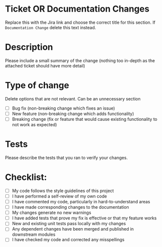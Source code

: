 # Ticket OR Documentation Changes
Replace this with the Jira link and choose the correct title for this section. If `Documentation Change` delete this text instead.

# Description
Please include a small summary of the change (nothing too in-depth as the attached ticket should have more detail)

# Type of change
Delete options that are not relevant. Can be an unnecessary section

- [ ] Bug fix (non-breaking change which fixes an issue)
- [ ] New feature (non-breaking change which adds functionality)
- [ ] Breaking change (fix or feature that would cause existing functionality to not work as expected)

# Tests
Please describe the tests that you ran to verify your changes.

# Checklist:
- [ ] My code follows the style guidelines of this project
- [ ] I have performed a self-review of my own code
- [ ] I have commented my code, particularly in hard-to-understand areas
- [ ] I have made corresponding changes to the documentation
- [ ] My changes generate no new warnings
- [ ] I have added tests that prove my fix is effective or that my feature works
- [ ] New and existing unit tests pass locally with my changes
- [ ] Any dependent changes have been merged and published in downstream modules
- [ ] I have checked my code and corrected any misspellings
